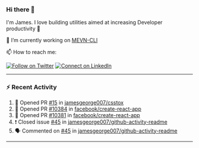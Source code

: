 ### Hi there 👋

I'm James. I love building utilities aimed at increasing Developer productivity :raised_hands: 

🔭 I’m currently working on [MEVN-CLI](https://github.com/madlabsinc/mevn-cli)

📫 How to reach me:

[![Follow on Twitter](https://img.shields.io/badge/--twitter?label=Twitter&logo=Twitter&style=social)](https://twitter.com/james_madhacks) [![Connect on LinkedIn](https://img.shields.io/badge/--linkedin?label=LinkedIn&logo=LinkedIn&style=social)](https://www.linkedin.com/in/jamesgeorge007)

---

### :zap: Recent Activity

<!--START_SECTION:activity-->
1. 💪 Opened PR [#15](https://github.com/jamesgeorge007/csstox/pull/15) in [jamesgeorge007/csstox](https://github.com/jamesgeorge007/csstox)
2. 💪 Opened PR [#10384](https://github.com/facebook/create-react-app/pull/10384) in [facebook/create-react-app](https://github.com/facebook/create-react-app)
3. 💪 Opened PR [#10381](https://github.com/facebook/create-react-app/pull/10381) in [facebook/create-react-app](https://github.com/facebook/create-react-app)
4. ❗️ Closed issue [#45](https://github.com/jamesgeorge007/github-activity-readme/issues/45) in [jamesgeorge007/github-activity-readme](https://github.com/jamesgeorge007/github-activity-readme)
5. 🗣 Commented on [#45](https://github.com/jamesgeorge007/github-activity-readme/issues/45) in [jamesgeorge007/github-activity-readme](https://github.com/jamesgeorge007/github-activity-readme)
<!--END_SECTION:activity-->

---

<!--
**jamesgeorge007/jamesgeorge007** is a ✨ _special_ ✨ repository because its `README.md` (this file) appears on your GitHub profile.

Here are some ideas to get you started:

- 🌱 I’m currently learning ...
- 👯 I’m looking to collaborate on ...
- 🤔 I’m looking for help with ...
- 💬 Ask me about ...
- 😄 Pronouns: ...
- ⚡ Fun fact: ...
-->

